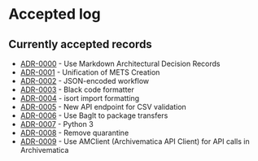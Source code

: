 # Accepted log

## Currently accepted records

<!-- markdownlint-disable MD013 -->

- [ADR-0000](0000-use-markdown-architectural-decision-records.md) - Use Markdown Architectural Decision Records
- [ADR-0001](0001-unification-of-mets-creation.md) - Unification of METS Creation
- [ADR-0002](0002-json-encoded-workflow.md) - JSON-encoded workflow
- [ADR-0003](0003-black-code-formatter.md) - Black code formatter
- [ADR-0004](0004-isort-import-ordering.md) - isort import formatting
- [ADR-0005](0005-new-api-endpoint-for-csv-validation.md) - New API endpoint for CSV validation
- [ADR-0006](0006-use-bagit-to-package-transfers.md) - Use BagIt to package transfers
- [ADR-0007](0007-python3.md) - Python 3
- [ADR-0008](0008-remove-quarantine.md) - Remove quarantine
- [ADR-0009](0009-unification-of-api-handling-in-am.html) - Use AMClient (Archivematica API Client) for API calls in Archivematica

<!-- adrlogstop -->

<!-- markdownlint-enable MD013 -->

<!-- markdownlint-disable MD013 -->

<!-- markdownlint-enable MD013 -->

<!-- ## Proposed records -->

<!-- ## Superseded records -->

<!-- ## Rejected records -->

<!-- ## Deprecated records -->
